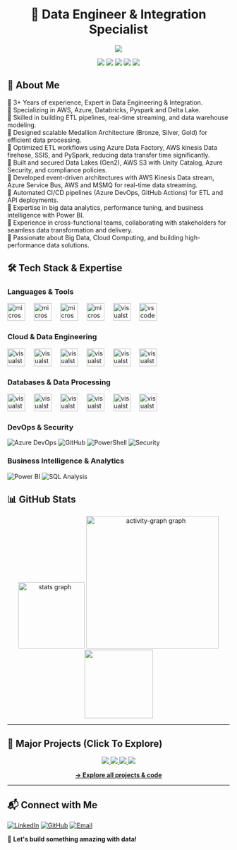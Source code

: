 <h1 align="center">🚀 Data Engineer & Integration Specialist</h1>
<p align="center">
  <img src="https://readme-typing-svg.demolab.com?font=Fira+Code&duration=2600&pause=400&color=0AFFEF&center=True&width=480&lines=Data+Pipelines+%7C+ETL+Processing" />
</p>
<p align="center">
 <img src="https://img.shields.io/badge/AWS-Azure-blue?style=for-the-badge&logo=aws"/>
 <img src="https://img.shields.io/badge/Databricks-ETL-orange?style=for-the-badge&logo=databricks"/>
 <img src="https://img.shields.io/badge/SQL-Database-yellow?style=for-the-badge&logo=SQL"/>
 <img src="https://img.shields.io/badge/Pyspark-Process-red?style=for-the-badge&logo="/>
 <img src="https://img.shields.io/badge/PowerBI-Analytics-yellow?style=for-the-badge&logo="/>
</p>

## 🚀 About Me

🔹 3+ Years of experience, Expert in Data Engineering & Integration. <br>
🔹 Specializing in AWS, Azure, Databricks, Pyspark and Delta Lake.<br>
🔹 Skilled in building ETL pipelines, real-time streaming, and data warehouse modeling.<br>
🔹 Designed scalable Medallion Architecture (Bronze, Silver, Gold) for efficient data processing.<br>
🔹 Optimized ETL workflows using Azure Data Factory, AWS kinesis Data firehose, SSIS, and PySpark, reducing data transfer time significantly.<br>
🔹 Built and secured Data Lakes (Gen2), AWS S3 with Unity Catalog, Azure Security, and compliance policies.<br>
🔹 Developed event-driven architectures with AWS Kinesis Data stream, Azure Service Bus, AWS and MSMQ for real-time data streaming.<br>
🔹 Automated CI/CD pipelines (Azure DevOps, GitHub Actions) for ETL and API deployments.<br>
🔹 Expertise in big data analytics, performance tuning, and business intelligence with Power BI.<br>
🔹 Experience in cross-functional teams, collaborating with stakeholders for seamless data transformation and delivery.<br>
🔹 Passionate about Big Data, Cloud Computing, and building high-performance data solutions.

## 🛠️ Tech Stack & Expertise

### **Languages & Tools** 
<p>
<img src="https://cdn.worldvectorlogo.com/logos/c.svg" height="40" alt="microsoftsqlserver logo"  />
  <img width="12" />
<img src="https://cdn.worldvectorlogo.com/logos/java-4.svg" height="40" alt="microsoftsqlserver logo"  />
  <img width="12" />
<img src="https://cdn.worldvectorlogo.com/logos/python-5.svg" height="40" alt="microsoftsqlserver logo"  />
  <img width="12" />
  <img src="https://cdn.worldvectorlogo.com/logos/microsoft-sql-server-1.svg" height="40" alt="microsoftsqlserver logo"  />
  <img width="12" />
  <img src="https://cdn.jsdelivr.net/gh/devicons/devicon/icons/visualstudio/visualstudio-plain.svg" height="40" alt="visualstudio logo"  />
  <img width="12" />
  <img src="https://cdn.jsdelivr.net/gh/devicons/devicon/icons/vscode/vscode-original.svg" height="40" alt="vscode logo"  />

### **Cloud & Data Engineering**
<p>
<img src="https://cdn.worldvectorlogo.com/logos/aws-2.svg" height="40" alt="visualstudio logo"  />
  <img width="12" />
  <img src="https://cdn.worldvectorlogo.com/logos/azure-2.svg" height="40" alt="visualstudio logo"  />
  <img width="12" />
  <img src="https://cdn.worldvectorlogo.com/logos/apache-spark-5.svg" height="40" alt="visualstudio logo"  />
  <img width="12" />
  <img src="https://www.databricks.com/wp-content/uploads/2020/04/og-databricks.png" height="40" alt="visualstudio logo"  />
  <img width="12" />
  <img src="https://cdn.worldvectorlogo.com/logos/kafka.svg" height="40" alt="visualstudio logo"  />
  <img width="12" />
  <img src="https://tse2.mm.bing.net/th/id/OIP.5i8ixKcDrZ8qM_i_KLqLHwHaHa?w=876&h=877&rs=1&pid=ImgDetMain&o=7&rm=3" height="40" alt="visualstudio logo"  />
  <img width="12" />

### **Databases & Data Processing**
<p>
<img src="https://tse4.mm.bing.net/th/id/OIP.LW00tC99g8MB-WKADF3PmgHaHa?rs=1&pid=ImgDetMain&o=7&rm=3" height="40" alt="visualstudio logo"  />
  <img width="12" />
  <img src="https://images.ctfassets.net/po4qc9xpmpuh/3DXFDcf1EO2D7mwb2r7RTM/62e5c1b9a070d21a0288d9dc9148a914/nosql.png" height="40" alt="visualstudio logo"  />
  <img width="12" />
  <img src="https://tse3.mm.bing.net/th/id/OIP.vh_7fmTS1EbCA14V9mkSpAAAAA?rs=1&pid=ImgDetMain&o=7&rm=3" height="40" alt="visualstudio logo"  />
  <img width="12" />
   <img src="https://miro.medium.com/max/5120/1*9O5Lu20Zd_EFL6MSIdt5eA.jpeg" height="40" alt="visualstudio logo"  />
  <img width="12" />
   <img src="https://tse4.mm.bing.net/th/id/OIP.CHOz8lCaOVf0uamEOY2-OgHaEk?rs=1&pid=ImgDetMain&o=7&rm=3" height="40" alt="visualstudio logo"  />
  <img width="12" />
   <img src="https://media.geeksforgeeks.org/wp-content/uploads/20220317221750/azuresql.jpg" height="40" alt="visualstudio logo"  />
  <img width="12" />

### **DevOps & Security**
![Azure DevOps](https://img.shields.io/badge/Azure%20DevOps-CI%2FCD-blue?style=flat&logo=azure-devops)
![GitHub](https://img.shields.io/badge/GitHub-Version%20Control-black?style=flat&logo=github)
![PowerShell](https://img.shields.io/badge/PowerShell-Automation-blue?style=flat&logo=powershell)
![Security](https://img.shields.io/badge/Security-Vulnerability-red?style=flat&logo=security)

### **Business Intelligence & Analytics**
![Power BI](https://img.shields.io/badge/Power%20BI-Visualization-yellow?style=flat&logo=power-bi)
![SQL Analysis](https://img.shields.io/badge/SQL-Analysis-yellow?style=flat&logo=microsoft)

## 📊 GitHub Stats

<div align="center">
  <img src="https://github-readme-stats.vercel.app/api?username=Dilip-Anand&hide_title=false&hide_rank=false&show_icons=true&include_all_commits=true&count_private=true&disable_animations=false&theme=dracula&locale=en&hide_border=false&order=1" height="150" alt="stats graph"  />
  <img src="https://github-readme-activity-graph.vercel.app/graph?username=Dilip-Anand&radius=16&theme=react&area=true&order=5" height="300" alt="activity-graph graph"  />
  <img src="https://github-readme-streak-stats.herokuapp.com/?user=Dilip-Anand&theme=radical" height="155"/>
</div>

---

<h2>🚀 Major Projects (Click To Explore)</h2>
<p align="center">
  <a href="https://github.com/Dilip-Anand/FlowForge-AWS_Pipeline">
    <img src="https://github-readme-stats.vercel.app/api/pin/?username=Dilip-Anand&repo=FlowForge-AWS_Pipeline&theme=gotham" />
  </a>
  <a href="https://github.com/Dilip-Anand/Portfolio">
    <img src="https://github-readme-stats.vercel.app/api/pin/?username=Dilip-Anand&repo=Portfolio&theme=gotham" />
  </a>
  <a href="https://github.com/Dilip-Anand/CarDataTransform">
    <img src="https://github-readme-stats.vercel.app/api/pin/?username=Dilip-Anand&repo=CarDataTransform&theme=gotham" />
  </a>
  <a href="https://github.com/Dilip-Anand/CreditSYNC">
    <img src="https://github-readme-stats.vercel.app/api/pin/?username=Dilip-Anand&repo=CreditSYNC&theme=gotham" />
  </a>

</p>

<p align="center">
  <a href="https://github.com/Dilip-Anand?tab=repositories"><b>→ Explore all projects & code</b></a>
</p>

---

## 📬 Connect with Me
[![LinkedIn](https://img.shields.io/badge/LinkedIn-Connect-blue?style=for-the-badge&logo=linkedin)](http://www.linkedin.com/in/dilipanand)
[![GitHub](https://img.shields.io/badge/GitHub-Follow-black?style=for-the-badge&logo=github)](https://github.com/Dilip-Anand)
[![Email](https://img.shields.io/badge/Email-Contact-red?style=for-the-badge&logo=gmail)](mailto:dilipa834@gmail.com)

🚀 **Let's build something amazing with data!**
